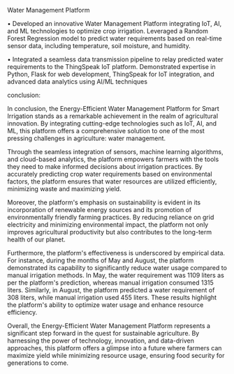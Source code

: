 Water Management Platform 

•	Developed an innovative Water Management Platform integrating IoT, AI, and ML technologies to optimize crop irrigation. Leveraged a Random Forest Regression model to predict water requirements based on real-time sensor data, including temperature, soil moisture, and humidity.

•	Integrated a seamless data transmission pipeline to relay predicted water requirements to the ThingSpeak IoT platform. Demonstrated expertise in Python, Flask for web development, ThingSpeak for IoT integration, and advanced data analytics using AI/ML techniques

conclusion:

In conclusion, the Energy-Efficient Water Management Platform for Smart Irrigation stands as a remarkable achievement in the realm of agricultural innovation. By integrating cutting-edge technologies such as IoT, AI, and ML, this platform offers a comprehensive solution to one of the most pressing challenges in agriculture: water management.

Through the seamless integration of sensors, machine learning algorithms, and cloud-based analytics, the platform empowers farmers with the tools they need to make informed decisions about irrigation practices. By accurately predicting crop water requirements based on environmental factors, the platform ensures that water resources are utilized efficiently, minimizing waste and maximizing yield.

Moreover, the platform's emphasis on sustainability is evident in its incorporation of renewable energy sources and its promotion of environmentally friendly farming practices. By reducing reliance on grid electricity and minimizing environmental impact, the platform not only improves agricultural productivity but also contributes to the long-term health of our planet.

Furthermore, the platform's effectiveness is underscored by empirical data. For instance, during the months of May and August, the platform demonstrated its capability to significantly reduce water usage compared to manual irrigation methods. In May, the water requirement was 1109 liters as per the platform's prediction, whereas manual irrigation consumed 1315 liters. Similarly, in August, the platform predicted a water requirement of 308 liters, while manual irrigation used 455 liters. These results highlight the platform's ability to optimize water usage and enhance resource efficiency.

Overall, the Energy-Efficient Water Management Platform represents a significant step forward in the quest for sustainable agriculture. By harnessing the power of technology, innovation, and data-driven approaches, this platform offers a glimpse into a future where farmers can maximize yield while minimizing resource usage, ensuring food security for generations to come.

